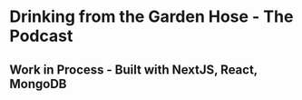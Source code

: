 # Drinking from the Garden Hose - The Podcast

## Work in Process - Built with NextJS, React, MongoDB

